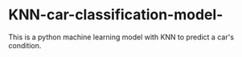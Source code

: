 # KNN-car-classification-model-
This is a python machine learning model with KNN to predict a car's condition. 
